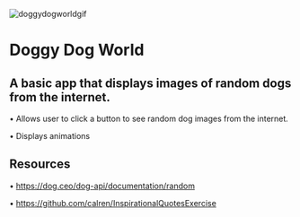 ![doggydogworldgif](https://user-images.githubusercontent.com/59205692/139514552-dabd1dc9-5d73-41b1-a65b-f90e38302761.gif)
# Doggy Dog World

A basic app that displays images of random dogs from the internet. 
------------
• Allows user to click a button to see random dog images from the internet.

• Displays animations

Resources 
------------
• https://dog.ceo/dog-api/documentation/random

• https://github.com/calren/InspirationalQuotesExercise






